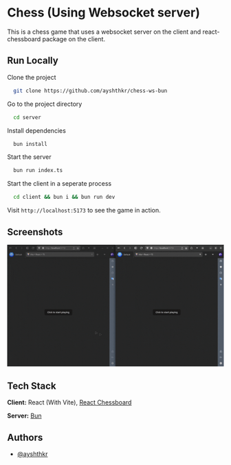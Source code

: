 
# Chess (Using Websocket server)

This is a chess game that uses a websocket server on the client and react-chessboard package on the client.


## Run Locally

Clone the project

```bash
  git clone https://github.com/ayshthkr/chess-ws-bun
```

Go to the project directory

```bash
  cd server
```

Install dependencies

```bash
  bun install
```

Start the server

```bash
  bun run index.ts
```

Start the client in a seperate process
```bash
  cd client && bun i && bun run dev
```

Visit ```http://localhost:5173``` to see the game in action.


## Screenshots

![App GIF](https://raw.githubusercontent.com/ayshthkr/chess-ws-bun/master/client/public/game.gif)


## Tech Stack

**Client:** React (With Vite), [React Chessboard](https://github.com/Clariity/react-chessboard#readme)

**Server:** [Bun](https://bun.sh)


## Authors

- [@ayshthkr](https://www.github.com/ayshthkr)

